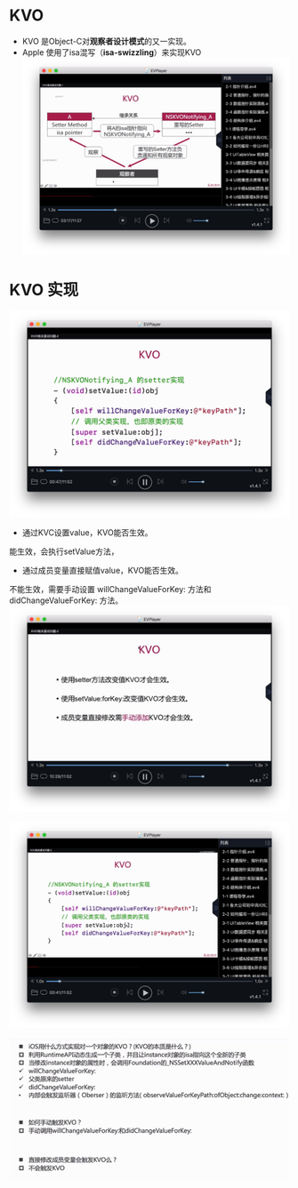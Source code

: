 # KVO
* KVO 是Object-C对**观察者设计模式**的又一实现。
* Apple 使用了isa混写（**isa-swizzling**）来实现KVO ![Jietu20191015-231810](media/15711524048577/Jietu20191015-231810.jpg)

# KVO 实现
![Jietu20191015-233125](media/15711524048577/Jietu20191015-233125.jpg)

* 通过KVC设置value，KVO能否生效。

 能生效，会执行setValue方法，

* 通过成员变量直接赋值value，KVO能否生效。
 
 不能生效，需要手动设置 willChangeValueForKey: 方法和
 didChangeValueForKey: 方法。![Jietu20191015-234936](media/15711524048577/Jietu20191015-234936.jpg)


![-w880](media/15711524048577/15711547288328.jpg)



![-w449](media/15711524048577/15723604960118.jpg)
